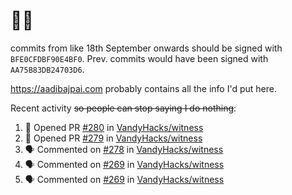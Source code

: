 # 👋🏻
<!--
**aadibajpai/aadibajpai** is a ✨ _special_ ✨ repository because its `README.md` (this file) appears on your GitHub profile.
-->
commits from like 18th September onwards should be signed with `BFE0CFDBF90E4BF0`. Prev. commits would have been signed with `AA75B83DB24703D6`.

https://aadibajpai.com probably contains all the info I'd put here.

Recent activity ~~so people can stop saying I do nothing~~:
<!--START_SECTION:activity-->
1. 💪 Opened PR [#280](https://github.com/VandyHacks/witness/pull/280) in [VandyHacks/witness](https://github.com/VandyHacks/witness)
2. 💪 Opened PR [#279](https://github.com/VandyHacks/witness/pull/279) in [VandyHacks/witness](https://github.com/VandyHacks/witness)
3. 🗣 Commented on [#278](https://github.com/VandyHacks/witness/issues/278) in [VandyHacks/witness](https://github.com/VandyHacks/witness)
4. 🗣 Commented on [#269](https://github.com/VandyHacks/witness/issues/269) in [VandyHacks/witness](https://github.com/VandyHacks/witness)
5. 🗣 Commented on [#269](https://github.com/VandyHacks/witness/issues/269) in [VandyHacks/witness](https://github.com/VandyHacks/witness)
<!--END_SECTION:activity-->
